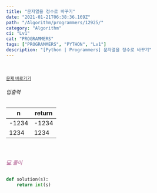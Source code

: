 ```yaml
---
title: "문자열을 정수로 바꾸기"
date: "2021-01-21T06:38:36.169Z"
path: "/Algorithm/programmers/12925/"
category: "Algorithm"
ci: "Lv1"
cat: "PROGRAMMERS"
tags: ["PROGRAMMERS", "PYTHON", "Lv1"]
description: "[Python | Programmers] 문자열을 정수로 바꾸기"
---
```


<br />

<a href="https://programmers.co.kr/learn/courses/30/lessons/12925"><small>문제 바로가기</small></a>

###### 입출력

| n     | return |
| ----- | ------ |
| -1234 | -1234  |
| 1234  | 1234   |

<br />

##### <h5 style="color:#C587AE;">💻 풀이</h5>

```python
def solution(s):
    return int(s)
```



<br />


